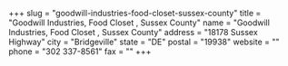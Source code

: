 +++
slug = "goodwill-industries-food-closet-sussex-county"
title = "Goodwill Industries, Food Closet , Sussex County"
name = "Goodwill Industries, Food Closet , Sussex County"
address = "18178 Sussex Highway"
city = "Bridgeville"
state = "DE"
postal = "19938"
website = ""
phone = "302 337-8561"
fax = ""
+++
